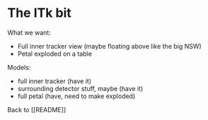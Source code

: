 # The ITk bit

What we want:
- Full inner tracker view (maybe floating above like the big NSW)
- Petal exploded on a table

Models:
- full inner tracker (have it)
- surrounding detector stuff, maybe (have it)
- full petal (have, need to make exploded)

Back to [[README]]